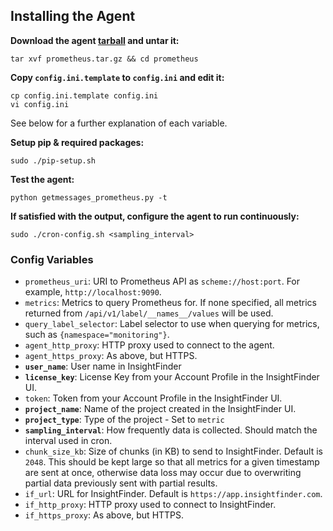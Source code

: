## Installing the Agent
**Download the agent [tarball](https://github.com/insightfinder/InsightAgent/raw/master/prometheus/prometheus.tar.gz) and untar it:**
```
tar xvf prometheus.tar.gz && cd prometheus
```

**Copy `config.ini.template` to `config.ini` and edit it:**
```
cp config.ini.template config.ini
vi config.ini
```
See below for a further explanation of each variable.

**Setup pip & required packages:**
```
sudo ./pip-setup.sh
```

**Test the agent:**
```
python getmessages_prometheus.py -t
```

**If satisfied with the output, configure the agent to run continuously:**
```
sudo ./cron-config.sh <sampling_interval>
```

### Config Variables
<!-- * `alert_filters_include`: Used to filter messages based on allowed values.
* `alert_filters_exclude`: Used to filter messages based on unallowed values. 
* `alert_data_fields`: Comma-delimited list of field names to use as data fields. If not set, all fields will be reported.
-->
* `prometheus_uri`: URI to Prometheus API as `scheme://host:port`. For example, `http://localhost:9090`.
* `metrics`: Metrics to query Prometheus for. If none specified, all metrics returned from `/api/v1/label/__names__/values` will be used.
* `query_label_selector`: Label selector to use when querying for metrics, such as `{namespace="monitoring"}`. 
* `agent_http_proxy`: HTTP proxy used to connect to the agent.
* `agent_https_proxy`: As above, but HTTPS.
* **`user_name`**: User name in InsightFinder
* **`license_key`**: License Key from your Account Profile in the InsightFinder UI.
* `token`: Token from your Account Profile in the InsightFinder UI.
* **`project_name`**: Name of the project created in the InsightFinder UI.
* **`project_type`**: Type of the project - Set to `metric` <!-- and optionally (separated by a comma), one of [log, incident, alert, deployment]` ie `metric,alert`. -->
* **`sampling_interval`**: How frequently data is collected. Should match the interval used in cron.
* `chunk_size_kb`: Size of chunks (in KB) to send to InsightFinder. Default is `2048`. This should be kept large so that all metrics for a given timestamp are sent at once, otherwise data loss may occur due to overwriting partial data previously sent with partial results.
* `if_url`: URL for InsightFinder. Default is `https://app.insightfinder.com`.
* `if_http_proxy`: HTTP proxy used to connect to InsightFinder.
* `if_https_proxy`: As above, but HTTPS.
